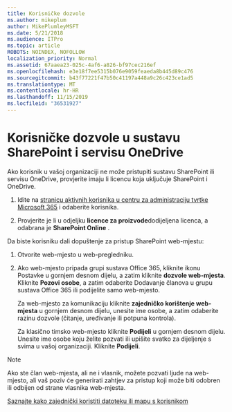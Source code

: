 ```yaml
---
title: Korisničke dozvole
ms.author: mikeplum
author: MikePlumleyMSFT
ms.date: 5/21/2018
ms.audience: ITPro
ms.topic: article
ROBOTS: NOINDEX, NOFOLLOW
localization_priority: Normal
ms.assetid: 67aaea23-025c-4af6-a826-bf97cec216ef
ms.openlocfilehash: e3e18f7ee5315b076e9059feaeda8b445d89c476
ms.sourcegitcommit: b43f77221f47b50c41197a448a9c26c423ce1ad5
ms.translationtype: MT
ms.contentlocale: hr-HR
ms.lasthandoff: 11/15/2019
ms.locfileid: "36531927"
---
```

# <a name="user-permissions-in-sharepoint-and-onedrive"></a>Korisničke dozvole u sustavu SharePoint i servisu OneDrive

Ako korisnik u vašoj organizaciji ne može pristupiti sustavu SharePoint ili servisu OneDrive, provjerite imaju li licencu koja uključuje SharePoint i OneDrive. 
  
1. Idite na [stranicu aktivnih korisnika u centru za administraciju tvrtke Microsoft 365](https://portal.office.com/adminportal/home#/users) i odaberite korisnika. 
    
2. Provjerite je li u odjeljku **licence za proizvode**dodijeljena licenca, a odabrana je **SharePoint Online** . 
    
 Da biste korisniku dali dopuštenje za pristup SharePoint web-mjestu: 
  
1. Otvorite web-mjesto u web-pregledniku.
    
2. Ako web-mjesto pripada grupi sustava Office 365, kliknite ikonu Postavke u gornjem desnom dijelu, a zatim kliknite **dozvole web-mjesta**. Kliknite **Pozovi osobe**, a zatim odaberite Dodavanje članova u grupu sustava Office 365 ili podijelite samo web-mjesto. 
    
    Za web-mjesto za komunikaciju kliknite **zajedničko korištenje web-mjesta** u gornjem desnom dijelu, unesite ime osobe, a zatim odaberite razinu dozvole (čitanje, uređivanje ili potpuna kontrola). 
    
    Za klasično timsko web-mjesto kliknite **Podijeli** u gornjem desnom dijelu. Unesite ime osobe koju želite pozvati ili upišite svatko za dijeljenje s svima u vašoj organizaciji. Kliknite **Podijeli**.
    
> [!NOTE]
> Ako ste član web-mjesta, ali ne i vlasnik, možete pozvati ljude na web-mjesto, ali vaš poziv će generirati zahtjev za pristup koji može biti odobren ili odbijen od strane vlasnika web-mjesta. 
  
[Saznajte kako zajednički koristiti datoteku ili mapu s korisnikom](https://go.microsoft.com/fwlink/?linkid=533408)
  


